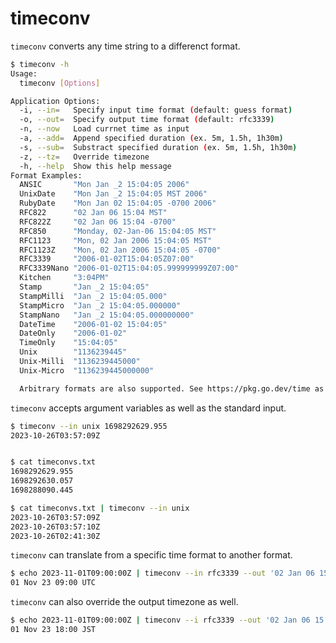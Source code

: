 # timeconv

`timeconv` converts any time string to a differenct format.

```bash
$ timeconv -h
Usage:
  timeconv [Options]

Application Options:
  -i, --in=   Specify input time format (default: guess format)
  -o, --out=  Specify output time format (default: rfc3339)
  -n, --now   Load currnet time as input
  -a, --add=  Append specified duration (ex. 5m, 1.5h, 1h30m)
  -s, --sub=  Substract specified duration (ex. 5m, 1.5h, 1h30m)
  -z, --tz=   Override timezone
  -h, --help  Show this help message
Format Examples:
  ANSIC       "Mon Jan _2 15:04:05 2006"
  UnixDate    "Mon Jan _2 15:04:05 MST 2006"
  RubyDate    "Mon Jan 02 15:04:05 -0700 2006"
  RFC822      "02 Jan 06 15:04 MST"
  RFC822Z     "02 Jan 06 15:04 -0700"
  RFC850      "Monday, 02-Jan-06 15:04:05 MST"
  RFC1123     "Mon, 02 Jan 2006 15:04:05 MST"
  RFC1123Z    "Mon, 02 Jan 2006 15:04:05 -0700"
  RFC3339     "2006-01-02T15:04:05Z07:00"
  RFC3339Nano "2006-01-02T15:04:05.999999999Z07:00"
  Kitchen     "3:04PM"
  Stamp       "Jan _2 15:04:05"
  StampMilli  "Jan _2 15:04:05.000"
  StampMicro  "Jan _2 15:04:05.000000"
  StampNano   "Jan _2 15:04:05.000000000"
  DateTime    "2006-01-02 15:04:05"
  DateOnly    "2006-01-02"
  TimeOnly    "15:04:05"
  Unix        "1136239445"
  Unix-Milli  "1136239445000"
  Unix-Micro  "1136239445000000"

  Arbitrary formats are also supported. See https://pkg.go.dev/time as a reference.
```


`timeconv` accepts argument variables as well as the standard input.

```bash
$ timeconv --in unix 1698292629.955
2023-10-26T03:57:09Z


$ cat timeconvs.txt
1698292629.955
1698292630.057
1698288090.445

$ cat timeconvs.txt | timeconv --in unix
2023-10-26T03:57:09Z
2023-10-26T03:57:10Z
2023-10-26T02:41:30Z
```

`timeconv` can translate from a specific time format to another format.

```bash
$ echo 2023-11-01T09:00:00Z | timeconv --in rfc3339 --out '02 Jan 06 15:04 MST'
01 Nov 23 09:00 UTC
```

`timeconv` can also override the output timezone as well.

```bash
$ echo 2023-11-01T09:00:00Z | timeconv --i rfc3339 --out '02 Jan 06 15:04 MST' --tz Asia/Tokyo
01 Nov 23 18:00 JST
```
